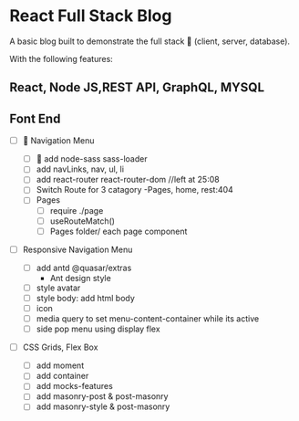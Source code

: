 # React Full Stack Blog

A basic blog built to demonstrate the full stack 🥞 (client, server, database).

With the following features:

## React, Node JS,REST API, GraphQL, MYSQL

## Font End

- [ ] 📝 Navigation Menu

  - [ ] 📝 add node-sass sass-loader
  - [ ] add navLinks, nav, ul, li
  - [ ] add react-router react-router-dom
        //left at 25:08
  - [ ] Switch Route for 3 catagory
        -Pages, home, rest:404
  - [ ] Pages
    - [ ] require ./page
    - [ ] useRouteMatch()
    - [ ] Pages folder/ each page component

- [ ] Responsive Navigation Menu

  - [ ] add antd @quasar/extras
    - Ant design style
  - [ ] style avatar
  - [ ] style body: add html body
  - [ ] icon
  - [ ] media query to set menu-content-container while its active
  - [ ] side pop menu using display flex

- [ ] CSS Grids, Flex Box
  - [ ] add moment
  - [ ] add container
  - [ ] add mocks-features
  - [ ] add masonry-post & post-masonry
  - [ ] add masonry-style & post-masonry
